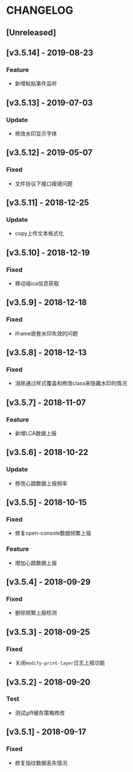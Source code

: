 # CHANGELOG

## [Unreleased]

## [v3.5.14] - 2019-08-23

### Feature

* 新增粘贴事件监听

## [v3.5.13] - 2019-07-03

### Update

* 修改水印显示字体

## [v3.5.12] - 2019-05-07

### Fixed

* 文件协议下接口报错问题

## [v3.5.11] - 2018-12-25

### Update

* copy上传文本格式化

## [v3.5.10] - 2018-12-19

### Fixed

* 移动端ica信息获取

## [v3.5.9] - 2018-12-18

### Fixed

* iframe嵌套水印失效的问题

## [v3.5.8] - 2018-12-13

### Fixed

* 消除通过样式覆盖和修改class来隐藏水印的情况

## [v3.5.7] - 2018-11-07

### Feature

* 新增LCA数据上报

## [v3.5.6] - 2018-10-22

### Update

* 修改心跳数据上报频率

## [v3.5.5] - 2018-10-15

### Fixed

* 修复open-console数据频繁上报

### Feature

* 增加心跳数据上报

## [v3.5.4] - 2018-09-29

### Fixed

* 删除频繁上报检测

## [v3.5.3] - 2018-09-25

### Fixed

* 关闭`modify-print-layer`日志上报功能

## [v3.5.2] - 2018-09-20

### Test

* 测试gift缓存策略修改

## [v3.5.1] - 2018-09-17

### Fixed

* 修复指纹数据丢失情况
